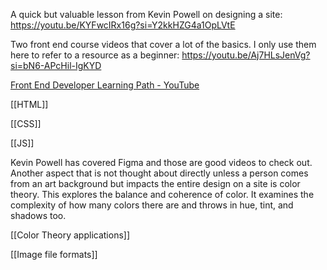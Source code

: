 A quick but valuable lesson from Kevin Powell on designing a site:
https://youtu.be/KYFwcIRx16g?si=Y2kkHZG4a1OpLVtE

Two front end course videos that cover a lot of the basics. I only use them here to refer to a resource as a beginner:
https://youtu.be/Aj7HLsJenVg?si=bN6-APcHil-IgKYD

[Front End Developer Learning Path - YouTube](https://www.youtube.com/playlist?list=PLWKjhJtqVAbmMuZ3saqRIBimAKIMYkt0E)

[[HTML]]

[[CSS]]

[[JS]]

Kevin Powell has covered Figma and those are good videos to check out. Another aspect that is not thought about directly unless a person comes from an art background but impacts the entire design on a site is color theory. This explores the balance and coherence of color. It examines the complexity of how many colors there are and throws in hue, tint, and shadows too. 

[[Color Theory applications]]

[[Image file formats]]



